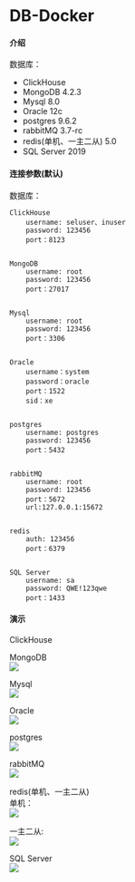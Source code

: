 #  DB-Docker

#### 介绍
数据库：
   - ClickHouse    
   - MongoDB 4.2.3    
   - Mysql 8.0    
   - Oracle 12c    
   - postgres 9.6.2    
   - rabbitMQ 3.7-rc    
   - redis(单机、一主二从) 5.0   
   - SQL Server 2019  

#### 连接参数(默认)
数据库：


    ClickHouse    
        username: seluser、inuser     
        password: 123456    
        port：8123    


    MongoDB         
        username: root    
        password: 123456    
        port：27017    

 
    Mysql    
        username: root    
        password: 123456    
        port：3306    


    Oracle    
        username：system    
        password：oracle    
        port：1522    
        sid：xe    


    postgres    
        username: postgres    
        password: 123456    
        port：5432    


    rabbitMQ    
        username: root    
        password: 123456    
        port：5672    
        url:127.0.0.1:15672    


    redis    
        auth: 123456    
        port：6379    


    SQL Server    
        username: sa    
        password: QWE!123qwe    
        port：1433    

#### 演示
ClickHouse    


MongoDB    
![](https://gitee.com/KimHX/img-folder/raw/master/mongo.png)



Mysql    
![](https://gitee.com/KimHX/img-folder/raw/master/mysql.png)



Oracle    
![](https://gitee.com/KimHX/img-folder/raw/master/oracle.png)



postgres    
![](https://gitee.com/KimHX/img-folder/raw/master/postagesql.png)



rabbitMQ    
![](https://gitee.com/KimHX/img-folder/raw/master/rabbitmq.png)



redis(单机、一主二从)    
单机：    
![](https://gitee.com/KimHX/img-folder/raw/master/redis-alone.png)



一主二从:        
![](https://gitee.com/KimHX/img-folder/raw/master/redis-c.png)


SQL Server    
![](https://gitee.com/KimHX/img-folder/raw/master/sqlserver.png)




